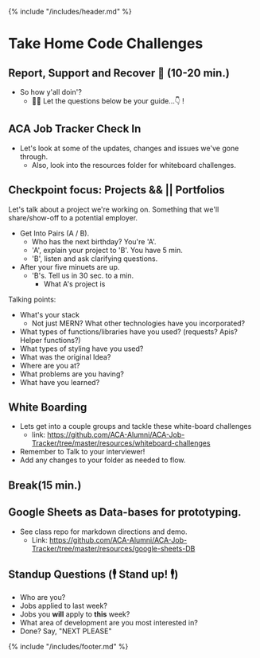 {% include "/includes/header.md" %}

# Take Home Code Challenges

## Report, Support and Recover 🤕 (10-20 min.)

- So how y'all doin'?
  - 💆‍♀️ Let the questions below be your guide...👇 !

## ACA Job Tracker Check In

- Let's look at some of the updates, changes and issues we've gone through.
  - Also, look into the resources folder for whiteboard challenges.

## Checkpoint focus: Projects && || Portfolios

Let's talk about a project we're working on. Something that we'll share/show-off to a potential employer.

- Get Into Pairs (A / B).
  - Who has the next birthday? You're 'A'.
  - 'A', explain your project to 'B'. You have 5 min.
  - 'B', listen and ask clarifying questions.
- After your five minuets are up.
  - 'B's. Tell us in 30 sec. to a min.
    - What A's project is

Talking points:

- What's your stack
  - Not just MERN? What other technologies have you incorporated?
- What types of functions/libraries have you used? (requests? Apis? Helper functions?)
- What types of styling have you used?
- What was the original Idea?
- Where are you at?
- What problems are you having?
- What have you learned?

## White Boarding

- Lets get into a couple groups and tackle these white-board challenges
  - link: https://github.com/ACA-Alumni/ACA-Job-Tracker/tree/master/resources/whiteboard-challenges
- Remember to Talk to your interviewer!
- Add any changes to your folder as needed to flow.

## Break(15 min.)

## Google Sheets as Data-bases for prototyping.

- See class repo for markdown directions and demo.
  - Link: https://github.com/ACA-Alumni/ACA-Job-Tracker/tree/master/resources/google-sheets-DB

## Standup Questions (🕴 Stand up! 🕴)

- Who are you?
- Jobs applied to last week?
- Jobs you **will** apply to **this** week?
- What area of development are you most interested in?
- Done? Say, "NEXT PLEASE"

{% include "/includes/footer.md" %}
